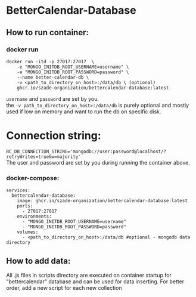 # BetterCalendar-Database

## How to run container:

### docker run

```
docker run -itd -p 27017:27017  \
    -e "MONGO_INITDB_ROOT_USERNAME=username" \
    -e "MONGO_INITDB_ROOT_PASSWORD=password" \
    --name better-calendar-db \
    -v <path_to_directory_on_host>:/data/db \ (optional)
    ghcr.io/szade-organization/bettercalendar-database:latest
```
`username` and `password` are set by you.  
the `-v path_to_directory_on_host>:/data/db` is purely optional and mostly used if low on memory and want to run the db on specific disk.  


# Connection string:
`BC_DB_CONNECTION_STRING='mongodb://user:password@localhost/?retryWrites=true&w=majority'`  
The user and password are set by you during running the container above.
  
### docker-compose:

```
services:
  bettercalendar-database:
    image: ghcr.io/szade-organization/bettercalendar-database:latest
    ports:
      - 27017:27017
    environments:
      - "MONGO_INITDB_ROOT_USERNAME=username"
      - "MONGO_INITDB_ROOT_PASSWORD=password"
    volumes:
      - <path_to_directory_on_host>:/data/db #optional - mongodb data directory
```

## How to add data:

All .js files in scripts directory are executed on container startup for "bettercalendar" database and can be used for data inserting. For better order, add a new script for each new collection
